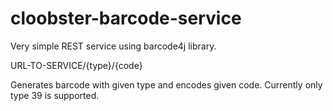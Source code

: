 # cloobster-barcode-service

Very simple REST service using barcode4j library.

URL-TO-SERVICE/{type}/{code}

Generates barcode with given type and encodes given code.
Currently only type 39 is supported.
